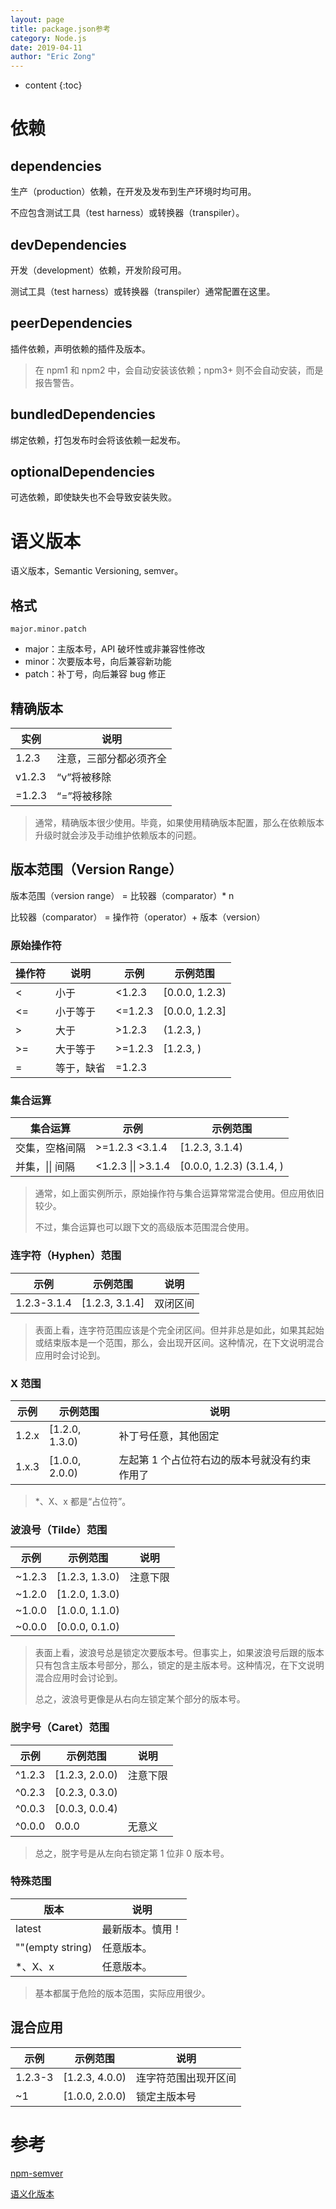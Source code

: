 ```yaml
---
layout: page
title: package.json参考
category: Node.js
date: 2019-04-11
author: "Eric Zong"
---
```


* content
{:toc}

# 依赖

## dependencies

生产（production）依赖，在开发及发布到生产环境时均可用。

不应包含测试工具（test harness）或转换器（transpiler）。

## devDependencies

开发（development）依赖，开发阶段可用。

测试工具（test harness）或转换器（transpiler）通常配置在这里。

## peerDependencies

插件依赖，声明依赖的插件及版本。

> 在 npm1 和 npm2 中，会自动安装该依赖；npm3+ 则不会自动安装，而是报告警告。

## bundledDependencies

绑定依赖，打包发布时会将该依赖一起发布。

## optionalDependencies

可选依赖，即使缺失也不会导致安装失败。

# 语义版本

语义版本，Semantic Versioning, semver。

## 格式

```
major.minor.patch
```

* major：主版本号，API 破坏性或非兼容性修改
* minor：次要版本号，向后兼容新功能
* patch：补丁号，向后兼容 bug 修正

## 精确版本

| 实例   | 说明                   |
| ------ | ---------------------- |
| 1.2.3  | 注意，三部分都必须齐全 |
| v1.2.3 | “v”将被移除            |
| =1.2.3 | “=”将被移除            |

> 通常，精确版本很少使用。毕竟，如果使用精确版本配置，那么在依赖版本升级时就会涉及手动维护依赖版本的问题。

## 版本范围（Version Range）

版本范围（version range） = 比较器（comparator）* n

比较器（comparator） = 操作符（operator）+ 版本（version）

### 原始操作符

| 操作符 | 说明       | 示例     | 示例范围       |
| ------ | ---------- | -------- | -------------- |
| <      | 小于       | \<1.2.3  | [0.0.0, 1.2.3) |
| <=     | 小于等于   | \<=1.2.3 | [0.0.0, 1.2.3] |
| >      | 大于       | \>1.2.3  | (1.2.3, )      |
| >=     | 大于等于   | \>=1.2.3 | [1.2.3, )      |
| =      | 等于，缺省 | =1.2.3   |                |

### 集合运算

| 集合运算        | 示例               | 示例范围                 |
| --------------- | ------------------ | ------------------------ |
| 交集，空格间隔  | \>=1.2.3 \<3.1.4   | [1.2.3, 3.1.4)           |
| 并集，\|\| 间隔 | <1.2.3 \|\| >3.1.4 | [0.0.0, 1.2.3) (3.1.4, ) |

> 通常，如上面实例所示，原始操作符与集合运算常常混合使用。但应用依旧较少。
>
> 不过，集合运算也可以跟下文的高级版本范围混合使用。

### 连字符（Hyphen）范围

| 示例        | 示例范围       | 说明     |
| ----------- | -------------- | -------- |
| 1.2.3-3.1.4 | [1.2.3, 3.1.4] | 双闭区间 |

> 表面上看，连字符范围应该是个完全闭区间。但并非总是如此，如果其起始或结束版本是一个范围，那么，会出现开区间。这种情况，在下文说明混合应用时会讨论到。

### X 范围

| 示例  | 示例范围       | 说明                                          |
| ----- | -------------- | --------------------------------------------- |
| 1.2.x | [1.2.0, 1.3.0) | 补丁号任意，其他固定                          |
| 1.x.3 | [1.0.0, 2.0.0) | 左起第 1 个占位符右边的版本号就没有约束作用了 |

> *、X、x 都是“占位符”。

### 波浪号（Tilde）范围

| 示例   | 示例范围       | 说明     |
| ------ | -------------- | -------- |
| ~1.2.3 | [1.2.3, 1.3.0) | 注意下限 |
| ~1.2.0 | [1.2.0, 1.3.0) |          |
| ~1.0.0 | [1.0.0, 1.1.0) |          |
| ~0.0.0 | [0.0.0, 0.1.0) |          |

> 表面上看，波浪号总是锁定次要版本号。但事实上，如果波浪号后跟的版本只有包含主版本号部分，那么，锁定的是主版本号。这种情况，在下文说明混合应用时会讨论到。
>
> 总之，波浪号更像是从右向左锁定某个部分的版本号。

### 脱字号（Caret）范围

| 示例   | 示例范围       | 说明     |
| ------ | -------------- | -------- |
| ^1.2.3 | [1.2.3, 2.0.0) | 注意下限 |
| ^0.2.3 | [0.2.3, 0.3.0) |          |
| ^0.0.3 | [0.0.3, 0.0.4) |          |
| ^0.0.0 | 0.0.0          | 无意义   |

> 总之，脱字号是从左向右锁定第 1 位非 0 版本号。

### 特殊范围

| 版本             | 说明             |
| ---------------- | ---------------- |
| latest           | 最新版本。慎用！ |
| ""(empty string) | 任意版本。       |
| *、X、x          | 任意版本。       |

> 基本都属于危险的版本范围，实际应用很少。

## 混合应用

| 示例    | 示例范围       | 说明                 |
| ------- | -------------- | -------------------- |
| 1.2.3-3 | [1.2.3, 4.0.0) | 连字符范围出现开区间 |
| ~1      | [1.0.0, 2.0.0) | 锁定主版本号         |

# 参考

[npm-semver](https://docs.npmjs.com/misc/semver)

[语义化版本](https://semver.org/lang/zh-CN/)
